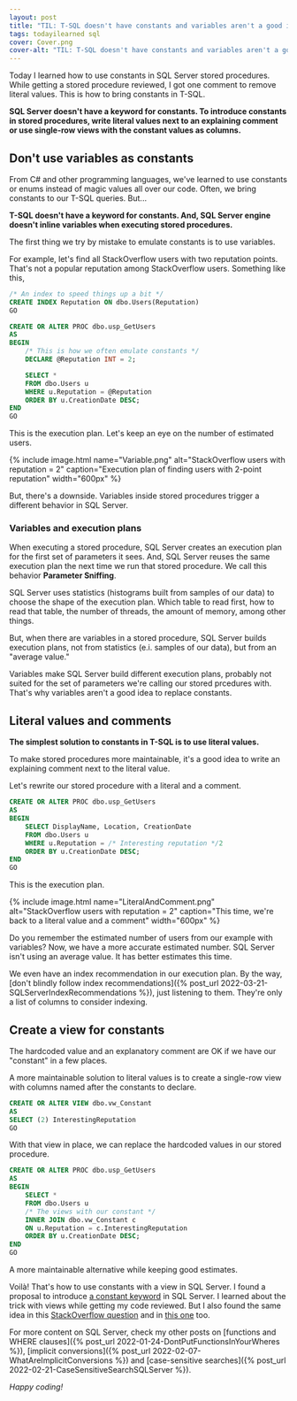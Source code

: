 ```yaml
---
layout: post
title: "TIL: T-SQL doesn't have constants and variables aren't a good idea"
tags: todayilearned sql
cover: Cover.png
cover-alt: "TIL: T-SQL doesn't have constants and variables aren't a good idea" 
---
```


Today I learned how to use constants in SQL Server stored procedures. While getting a stored procedure reviewed, I got one comment to remove literal values. This is how to bring constants in T-SQL.

**SQL Server doesn't have a keyword for constants. To introduce constants in stored procedures, write literal values next to an explaining comment or use single-row views with the constant values as columns.**

## Don't use variables as constants

From C# and other programming languages, we've learned to use constants or enums instead of magic values all over our code. Often, we bring constants to our T-SQL queries. But...

**T-SQL doesn't have a keyword for constants. And, SQL Server engine doesn't inline variables when executing stored procedures.**

The first thing we try by mistake to emulate constants is to use variables.

For example, let's find all StackOverflow users with two reputation points. That's not a popular reputation among StackOverflow users. Something like this,

```sql
/* An index to speed things up a bit */
CREATE INDEX Reputation ON dbo.Users(Reputation)
GO

CREATE OR ALTER PROC dbo.usp_GetUsers
AS
BEGIN
    /* This is how we often emulate constants */
    DECLARE @Reputation INT = 2;

    SELECT *
    FROM dbo.Users u
    WHERE u.Reputation = @Reputation
    ORDER BY u.CreationDate DESC;
END
GO
```

This is the execution plan. Let's keep an eye on the number of estimated users.

{% include image.html name="Variable.png" alt="StackOverflow users with reputation = 2" caption="Execution plan of finding users with 2-point reputation" width="600px" %}

But, there's a downside. Variables inside stored procedures trigger a different behavior in SQL Server.

### Variables and execution plans

When executing a stored procedure, SQL Server creates an execution plan for the first set of parameters it sees. And, SQL Server reuses the same execution plan the next time we run that stored procedure. We call this behavior **Parameter Sniffing**.

SQL Server uses statistics (histograms built from samples of our data) to choose the shape of the execution plan. Which table to read first, how to read that table, the number of threads, the amount of memory, among other things.

But, when there are variables in a stored procedure, SQL Server builds execution plans, not from statistics (e.i. samples of our data), but from an "average value."

Variables make SQL Server build different execution plans, probably not suited for the set of parameters we're calling our stored prcedures with. That's why variables aren't a good idea to replace constants.

## Literal values and comments

**The simplest solution to constants in T-SQL is to use literal values.** 

To make stored procedures more maintainable, it's a good idea to write an explaining comment next to the literal value.

Let's rewrite our stored procedure with a literal and a comment.

```sql
CREATE OR ALTER PROC dbo.usp_GetUsers
AS
BEGIN
    SELECT DisplayName, Location, CreationDate
    FROM dbo.Users u
    WHERE u.Reputation = /* Interesting reputation */2
    ORDER BY u.CreationDate DESC;
END
GO
```

This is the execution plan.

{% include image.html name="LiteralAndComment.png" alt="StackOverflow users with reputation = 2" caption="This time, we're back to a literal value and a comment" width="600px" %}

Do you remember the estimated number of users from our example with variables? Now, we have a more accurate estimated number. SQL Server isn't using an average value. It has better estimates this time.

We even have an index recommendation in our execution plan. By the way, [don't blindly follow index recommendations]({% post_url 2022-03-21-SQLServerIndexRecommendations %}), just listening to them. They're only a list of columns to consider indexing.

## Create a view for constants

The hardcoded value and an explanatory comment are OK if we have our "constant" in a few places. 

A more maintainable solution to literal values is to create a single-row view with columns named after the constants to declare.

```sql
CREATE OR ALTER VIEW dbo.vw_Constant
AS
SELECT (2) InterestingReputation
GO
```

With that view in place, we can replace the hardcoded values in our stored procedure. 

```sql
CREATE OR ALTER PROC dbo.usp_GetUsers
AS
BEGIN
    SELECT *
    FROM dbo.Users u
    /* The views with our constant */
    INNER JOIN dbo.vw_Constant c 
    ON u.Reputation = c.InterestingReputation
    ORDER BY u.CreationDate DESC;
END
GO
```

A more maintainable alternative while keeping good estimates.

Voilà! That's how to use constants with a view in SQL Server. I found a proposal to introduce [a constant keyword](https://blog.greglow.com/2020/03/05/sql-t-sql-really-needs-constants/) in SQL Server. I learned about the trick with views while getting my code reviewed. But I also found the same idea in this [StackOverflow question](https://stackoverflow.com/questions/26652/is-there-a-way-to-make-a-tsql-variable-constant) and in [this one](https://stackoverflow.com/questions/6114826/sql-views-no-variables) too.

For more content on SQL Server, check my other posts on [functions and WHERE clauses]({% post_url 2022-01-24-DontPutFunctionsInYourWheres %}), [implicit conversions]({% post_url 2022-02-07-WhatAreImplicitConversions %}) and [case-sensitive searches]({% post_url 2022-02-21-CaseSensitiveSearchSQLServer %}).

_Happy coding!_